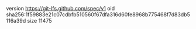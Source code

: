 version https://git-lfs.github.com/spec/v1
oid sha256:1f59883e21c07cdbfb510560f67dfa316d60fe8968b775468f7d83db5116a39d
size 11475
